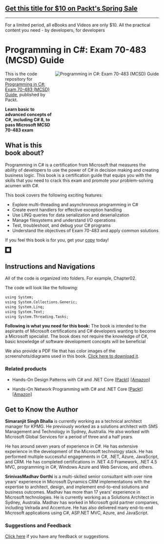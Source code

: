 ## [Get this title for $10 on Packt's Spring Sale](https://www.packt.com/B11683?utm_source=github&utm_medium=packt-github-repo&utm_campaign=spring_10_dollar_2022)
-----
For a limited period, all eBooks and Videos are only $10. All the practical content you need \- by developers, for developers

# Programming in C#: Exam 70-483 (MCSD) Guide 

<a href="https://www.packtpub.com/in/application-development/programming-c-exam-70-483-mcsd-guide?utm_source=github&utm_medium=repository&utm_campaign=9781789536577"><img src="https://www.packtpub.com/media/catalog/product/cache/e4d64343b1bc593f1c5348fe05efa4a6/9/7/9781789536577-original.jpeg" alt="Programming in C#: Exam 70-483 (MCSD) Guide " height="256px" align="right"></a>

This is the code repository for [Programming in C#: Exam 70-483 (MCSD) Guide](https://www.packtpub.com/in/application-development/programming-c-exam-70-483-mcsd-guide?utm_source=github&utm_medium=repository&utm_campaign=9781789536577), published by Packt.

**Learn basic to advanced concepts of C#, including C# 8, to pass Microsoft MCSD 70-483 exam**

## What is this book about?
Programming in C# is a certification from Microsoft that measures the ability of developers to use the power of C# in decision making and creating business logic. This book is a certification guide that equips you with the skills that you need to crack this exam and promote your problem-solving acumen with C#.


This book covers the following exciting features:
* Explore multi-threading and asynchronous programming in C# 
* Create event handlers for effective exception handling 
* Use LINQ queries for data serialization and deserialization 
* Manage filesystems and understand I/O operations 
* Test, troubleshoot, and debug your C# programs 
* Understand the objectives of Exam 70-483 and apply common solutions

If you feel this book is for you, get your [copy](https://www.amazon.com/dp/178953657X) today!

<a href="https://www.packtpub.com/?utm_source=github&utm_medium=banner&utm_campaign=GitHubBanner"><img src="https://raw.githubusercontent.com/PacktPublishing/GitHub/master/GitHub.png" 
alt="https://www.packtpub.com/" border="5" /></a>

## Instructions and Navigations
All of the code is organized into folders. For example, Chapter02.

The code will look like the following:
```
using System;
using System.Collections.Generic;
using System.Linq;
using System.Text;
using System.Threading.Tasks;
```

**Following is what you need for this book:**
The book is intended to the aspirants of Microsoft certifications and C# developers wanting to become a Microsoft specialist. The book does not require the knowledge of C#, basic knowledge of software development concepts will be beneficial

We also provide a PDF file that has color images of the screenshots/diagrams used in this book. [Click here to download it](https://static.packt-cdn.com/downloads/9781789536577_ColorImages.pdf).

### Related products
* Hands-On Design Patterns with C# and .NET Core  [[Packt]](https://www.packtpub.com/application-development/hands-design-patterns-c-and-net-core?utm_source=github&utm_medium=repository&utm_campaign=9781789133646) [[Amazon]](https://www.amazon.com/dp/1789133645)

* Hands-On Network Programming with C# and .NET Core  [[Packt]](https://www.packtpub.com/application-development/hands-network-programming-c-and-net-core?utm_source=github&utm_medium=repository&utm_campaign=9781789340761) [[Amazon]](https://www.amazon.com/dp/1789340764)

## Get to Know the Author
**Simaranjit Singh Bhalla**
is currently working as a technical architect manager for KPMG. He previously worked as a solutions architect with SMS Management and Technology in Sydney, Australia. He also worked with Microsoft Global Services for a period of three and a half years.

He has around seven years of experience in C#. He has extensive experience in the development of the Microsoft technology stack. He has performed multiple successful engagements in C#, .NET, Azure, JavaScript, and CRM. He has completed certifications in .NET 4.0 Framework, .NET 4.5 MVC, programming in C#, Windows Azure and Web Services, and others.

**SrinivasMadhav Gorthi**
is a multi-skilled senior consultant with over nine years' experience in Microsoft Dynamics CRM implementations with the expertise to architect, design, and implement end-to-end solutions and business outcomes. Madhav has more than 17 years' experience in Microsoft technologies. He is currently working as a Solutions Architect in Sydney, Australia. Madhav has worked in Microsoft gold partner companies, including Velrada and Accenture. He has also delivered many end-to-end Microsoft applications using C#, ASP.NET MVC, Azure, and JavaScript.

### Suggestions and Feedback
[Click here](https://docs.google.com/forms/d/e/1FAIpQLSdy7dATC6QmEL81FIUuymZ0Wy9vH1jHkvpY57OiMeKGqib_Ow/viewform) if you have any feedback or suggestions.

